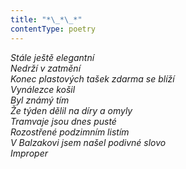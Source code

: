 ```yaml
---
title: "*\_*\_*"
contentType: poetry
---
```


<section>

_Stále ještě elegantní  
Nedrží v zatmění  
Konec plastových tašek zdarma se blíží  
Vynálezce košil  
Byl známý tím  
Že týden dělil na díry a omyly  
Tramvaje jsou dnes pusté  
Rozostřené podzimním listím  
V Balzakovi jsem našel podivné slovo  
Improper_

</section>
